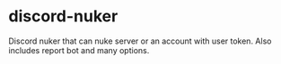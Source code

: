 # discord-nuker
Discord nuker that can nuke server or an account with user token. Also includes report bot and many options.
